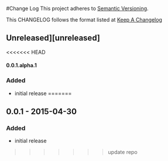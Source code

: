 #Change Log
This project adheres to [Semantic Versioning](http://semver.org/).

This CHANGELOG follows the format listed at [Keep A Changelog](http://keepachangelog.com/)

## Unreleased][unreleased]

<<<<<<< HEAD
#### 0.0.1.alpha.1

### Added
- initial release
=======
## 0.0.1 - 2015-04-30

### Added
- initial release

>>>>>>> update repo
